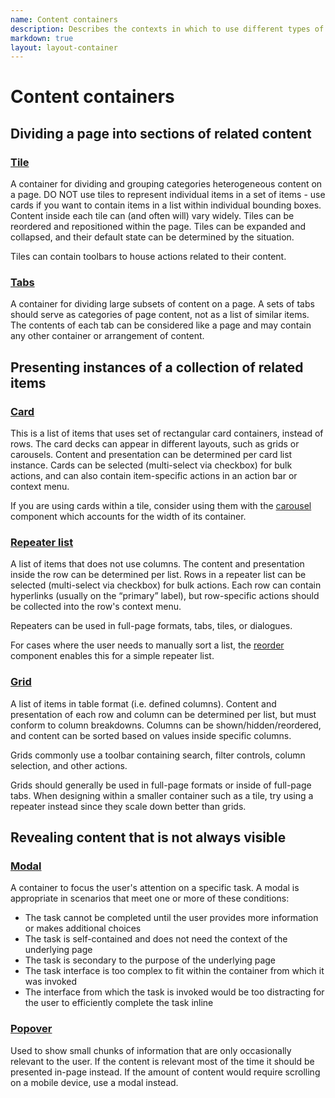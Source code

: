 ```yaml
---
name: Content containers
description: Describes the contexts in which to use different types of content containers.
markdown: true
layout: layout-container
---
```


# Content containers

## Dividing a page into sections of related content

### [Tile](../../components/tiles)

A container for dividing and grouping categories heterogeneous content on a page. DO NOT use tiles to represent individual items in a set of items - use cards if you want to contain items in a list within individual bounding boxes. Content inside each tile can (and often will) vary widely. Tiles can be reordered and repositioned within the page. Tiles can be expanded and collapsed, and their default state can be determined by the situation.

Tiles can contain toolbars to house actions related to their content.  

### [Tabs](../../components/tabset)

A container for dividing large subsets of content on a page. A sets of tabs should serve as categories of page content, not as a list of similar items. The contents of each tab can be considered like a page and may contain any other container or arrangement of content.

## Presenting instances of a collection of related items

### [Card](../../components/card)

This is a list of items that uses set of rectangular card containers, instead of rows. The card decks can appear in different layouts, such as grids or carousels. Content and presentation can be determined per card list instance. Cards can be selected (multi-select via checkbox) for bulk actions, and can also contain item-specific actions in an action bar or context menu.

If you are using cards within a tile, consider using them with the [carousel](../../components/carousel) component which accounts for the width of its container.

### [Repeater list](../../components/repeater)

A list of items that does not use columns. The content and presentation inside the row can be determined per list. Rows in a repeater list can be selected (multi-select via checkbox) for bulk actions. Each row can contain hyperlinks (usually on the “primary” label), but row-specific actions should be collected into the row's context menu.

Repeaters can be used in full-page formats, tabs, tiles, or dialogues.

For cases where the user needs to manually sort a list, the [reorder](../../components/reorder) component enables this for
a simple repeater list.  

### [Grid](../../components/grids)

A list of items in table format (i.e. defined columns). Content and presentation of each row and column can be determined per list, but must conform to column breakdowns. Columns can be shown/hidden/reordered, and content can be sorted based on values inside specific columns.

Grids commonly use a toolbar containing search, filter controls, column selection, and other actions.

Grids should generally be used in full-page formats or inside of full-page tabs. When designing within a smaller container such as a tile, try using a repeater instead since they scale down better than grids.

## Revealing content that is not always visible

### [Modal](../../components/modal)

A container to focus the user's attention on a specific task. A modal is appropriate in scenarios that meet one or more of these conditions:

* The task cannot be completed until the user provides more information or makes additional choices
* The task is self-contained and does not need the context of the underlying page
* The task is secondary to the purpose of the underlying page
* The task interface is too complex to fit within the container from which it was invoked
* The interface from which the task is invoked would be too distracting for the user to efficiently complete the task inline

### [Popover](../../components/popover)

Used to show small chunks of information that are only occasionally relevant to the user. If the content is relevant most of the time it should be presented in-page instead. If the amount of content would require scrolling on a mobile device, use a modal instead.
